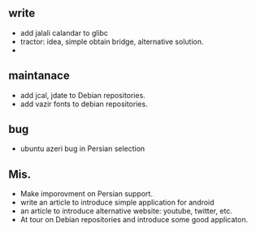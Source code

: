## write 

* add jalali calandar to glibc
* tractor: idea, simple obtain bridge, alternative solution.
* 

## maintanace
* add jcal, jdate to Debian repositories.
* add vazir fonts to debian repositories.

## bug 
* ubuntu azeri bug in Persian selection

## Mis.
* Make imporovment on Persian support.
* write an article to introduce simple application for android
* an article to introduce alternative website: youtube, twitter, etc.
* At tour on Debian repositories and introduce some good applicaton.

